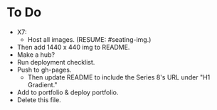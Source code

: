 # To Do

- X7:
  - Host all images. (RESUME: #seating-img.)
- Then add 1440 x 440 img to README.
- Make a hub?
- Run deployment checklist.
- Push to gh-pages.
  - Then update README to include the Series 8's URL under "H1 Gradient."
- Add to portfolio & deploy portfolio.
- Delete this file.